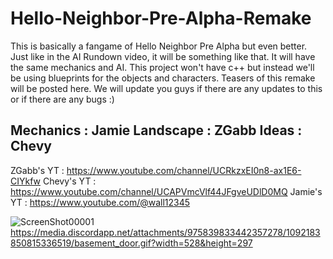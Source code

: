 # Hello-Neighbor-Pre-Alpha-Remake
This is basically a fangame of Hello Neighbor Pre Alpha but even better. Just like in the AI Rundown video, it will be something like that.
It will have the same mechanics and AI. This project won't have c++ but instead we'll be using blueprints for the objects and characters.
Teasers of this remake will be posted here. We will update you guys if there are any updates to this or if there are any bugs :)

Mechanics : Jamie
Landscape : ZGabb
Ideas : Chevy
------------------------------------------------------------------------------------------------------------------------------------------------
ZGabb's YT : https://www.youtube.com/channel/UCRkzxEI0n8-ax1E6-CIYkfw
Chevy's YT : https://www.youtube.com/channel/UCAPVmcVlf44JFgveUDlD0MQ
Jamie's YT : https://www.youtube.com/@wall12345

![ScreenShot00001](https://user-images.githubusercontent.com/129667045/230176890-bd3b9cd9-e298-4ac0-a5cd-c7459336935d.png)
https://media.discordapp.net/attachments/975839833442357278/1092183850815336519/basement_door.gif?width=528&height=297
